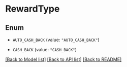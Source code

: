 # RewardType

## Enum


* `AUTO_CASH_BACK` (value: `"AUTO_CASH_BACK"`)

* `CASH_BACK` (value: `"CASH_BACK"`)


[[Back to Model list]](../README.md#documentation-for-models) [[Back to API list]](../README.md#documentation-for-api-endpoints) [[Back to README]](../README.md)



